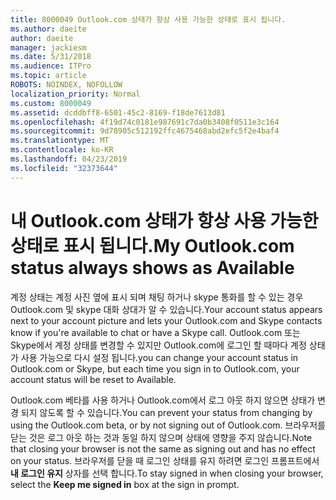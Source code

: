 ```yaml
---
title: 8000049 Outlook.com 상태가 항상 사용 가능한 상태로 표시 됩니다.
ms.author: daeite
author: daeite
manager: jackiesm
ms.date: 5/31/2018
ms.audience: ITPro
ms.topic: article
ROBOTS: NOINDEX, NOFOLLOW
localization_priority: Normal
ms.custom: 8000049
ms.assetid: dcddbff8-6501-45c2-8169-f18de7613d81
ms.openlocfilehash: 4f19d74c0181e987691c7da0b3408f0511e3c164
ms.sourcegitcommit: 9d78905c512192ffc4675468abd2efc5f2e4baf4
ms.translationtype: MT
ms.contentlocale: ko-KR
ms.lasthandoff: 04/23/2019
ms.locfileid: "32373644"
---
```

# <a name="my-outlookcom-status-always-shows-as-available"></a><span data-ttu-id="e099c-102">내 Outlook.com 상태가 항상 사용 가능한 상태로 표시 됩니다.</span><span class="sxs-lookup"><span data-stu-id="e099c-102">My Outlook.com status always shows as Available</span></span>

<span data-ttu-id="e099c-103">계정 상태는 계정 사진 옆에 표시 되며 채팅 하거나 skype 통화를 할 수 있는 경우 Outlook.com 및 skype 대화 상대가 알 수 있습니다.</span><span class="sxs-lookup"><span data-stu-id="e099c-103">Your account status appears next to your account picture and lets your Outlook.com and Skype contacts know if you're available to chat or have a Skype call.</span></span> <span data-ttu-id="e099c-104">Outlook.com 또는 Skype에서 계정 상태를 변경할 수 있지만 Outlook.com에 로그인 할 때마다 계정 상태가 사용 가능으로 다시 설정 됩니다.</span><span class="sxs-lookup"><span data-stu-id="e099c-104">you can change your account status in Outlook.com or Skype, but each time you sign in to Outlook.com, your account status will be reset to Available.</span></span>
  
<span data-ttu-id="e099c-105">Outlook.com 베타를 사용 하거나 Outlook.com에서 로그 아웃 하지 않으면 상태가 변경 되지 않도록 할 수 있습니다.</span><span class="sxs-lookup"><span data-stu-id="e099c-105">You can prevent your status from changing by using the Outlook.com beta, or by not signing out of Outlook.com.</span></span> <span data-ttu-id="e099c-106">브라우저를 닫는 것은 로그 아웃 하는 것과 동일 하지 않으며 상태에 영향을 주지 않습니다.</span><span class="sxs-lookup"><span data-stu-id="e099c-106">Note that closing your browser is not the same as signing out and has no effect on your status.</span></span> <span data-ttu-id="e099c-107">브라우저를 닫을 때 로그인 상태를 유지 하려면 로그인 프롬프트에서 **내 로그인 유지** 상자를 선택 합니다.</span><span class="sxs-lookup"><span data-stu-id="e099c-107">To stay signed in when closing your browser, select the **Keep me signed in** box at the sign in prompt.</span></span> 
  

